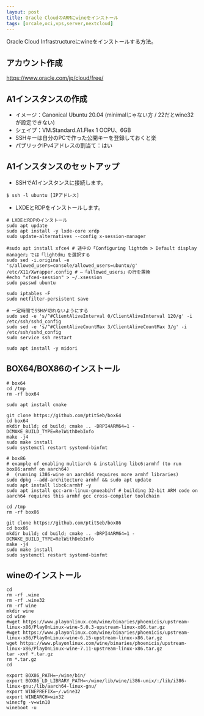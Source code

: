 ```yaml
---
layout: post
title: Oracle CloudのARMにwineをインストール
tags: [orcale,oci,vps,server,nextcloud]
---
```


Oracle Cloud Infrastructureにwineをインストールする方法。

## アカウント作成

https://www.oracle.com/jp/cloud/free/

## A1インスタンスの作成

* イメージ：Canonical Ubuntu 20.04 (minimalじゃない方 / 22だとwine32が設定できない)
* シェイプ：VM.Standard.A1.Flex 1 OCPU、6GB
* SSHキーは自分のPCで作った公開キーを登録しておくと楽
* パブリックIPv4アドレスの割当て：はい

## A1インスタンスのセットアップ

* SSHでA1インスタンスに接続します。

```
$ ssh -l ubuntu [IPアドレス]
```

* LXDEとRDPをインストールします。

```
# LXDEとRDPのインストール
sudo apt update
sudo apt install -y lxde-core xrdp
sudo update-alternatives --config x-session-manager

#sudo apt install xfce4 # 途中の「Configuring lightdm > Default display manager」では「lightdm」を選択する
sudo sed -i.original -e 's/allowed_users=console/allowed_users=ubuntu/g' /etc/X11/Xwrapper.config # ←「allowed_users」の行を置換
#echo "xfce4-session" > ~/.xsession
sudo passwd ubuntu

sudo iptables -F
sudo netfilter-persistent save

# 一定時間でSSHが切れないようにする
sudo sed -e 's/^#ClientAliveInterval 0/ClientAliveInterval 120/g' -i /etc/ssh/sshd_config
sudo sed -e 's/^#ClientAliveCountMax 3/ClientAliveCountMax 3/g' -i /etc/ssh/sshd_config
sudo service ssh restart

sudo apt install -y midori
```

## BOX64/BOX86のインストール

```
# box64
cd /tmp
rm -rf box64

sudo apt install cmake

git clone https://github.com/ptitSeb/box64
cd box64
mkdir build; cd build; cmake .. -DRPI4ARM64=1 -DCMAKE_BUILD_TYPE=RelWithDebInfo
make -j4
sudo make install
sudo systemctl restart systemd-binfmt

# box86
# example of enabling multiarch & installing libc6:armhf (to run box86:armhf on aarch64)
#  (running i386-wine on aarch64 requires more armhf libraries)
sudo dpkg --add-architecture armhf && sudo apt update
sudo apt install libc6:armhf -y
sudo apt install gcc-arm-linux-gnueabihf # building 32-bit ARM code on aarch64 requires this armhf gcc cross-compiler toolchain

cd /tmp
rm -rf box86

git clone https://github.com/ptitSeb/box86
cd box86
mkdir build; cd build; cmake .. -DRPI4ARM64=1 -DCMAKE_BUILD_TYPE=RelWithDebInfo
make -j4
sudo make install
sudo systemctl restart systemd-binfmt
```

## wineのインストール

```
cd
rm -rf .wine
rm -rf .wine32
rm -rf wine
mkdir wine
cd wine
#wget https://www.playonlinux.com/wine/binaries/phoenicis/upstream-linux-x86/PlayOnLinux-wine-5.0.3-upstream-linux-x86.tar.gz
#wget https://www.playonlinux.com/wine/binaries/phoenicis/upstream-linux-x86/PlayOnLinux-wine-6.15-upstream-linux-x86.tar.gz
wget https://www.playonlinux.com/wine/binaries/phoenicis/upstream-linux-x86/PlayOnLinux-wine-7.11-upstream-linux-x86.tar.gz
tar -xvf *.tar.gz
rm *.tar.gz
cd

export BOX86_PATH=~/wine/bin/
export BOX86_LD_LIBRARY_PATH=~/wine/lib/wine/i386-unix/:/lib/i386-linux-gnu:/lib/aarch64-linux-gnu/
export WINEPREFIX=~/.wine32
export WINEARCH=win32
winecfg -v=win10
wineboot -u
```
